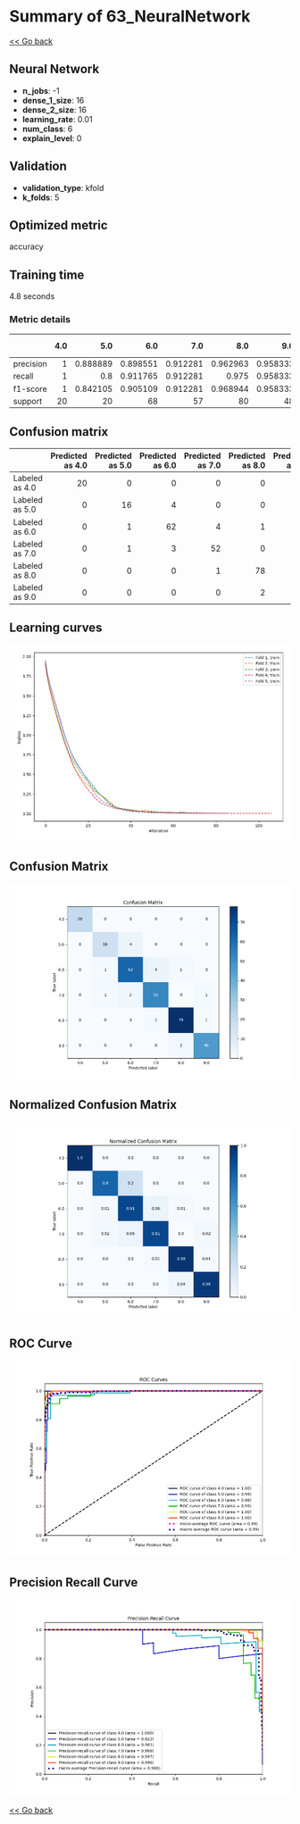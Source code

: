 # Summary of 63_NeuralNetwork

[<< Go back](../README.md)


## Neural Network
- **n_jobs**: -1
- **dense_1_size**: 16
- **dense_2_size**: 16
- **learning_rate**: 0.01
- **num_class**: 6
- **explain_level**: 0

## Validation
 - **validation_type**: kfold
 - **k_folds**: 5

## Optimized metric
accuracy

## Training time

4.8 seconds

### Metric details
|           |   4.0 |       5.0 |       6.0 |       7.0 |       8.0 |       9.0 |   accuracy |   macro avg |   weighted avg |   logloss |
|:----------|------:|----------:|----------:|----------:|----------:|----------:|-----------:|------------:|---------------:|----------:|
| precision |     1 |  0.888889 |  0.898551 |  0.912281 |  0.962963 |  0.958333 |   0.935154 |    0.936836 |       0.934868 |  0.260964 |
| recall    |     1 |  0.8      |  0.911765 |  0.912281 |  0.975    |  0.958333 |   0.935154 |    0.92623  |       0.935154 |  0.260964 |
| f1-score  |     1 |  0.842105 |  0.905109 |  0.912281 |  0.968944 |  0.958333 |   0.935154 |    0.931129 |       0.93483  |  0.260964 |
| support   |    20 | 20        | 68        | 57        | 80        | 48        |   0.935154 |  293        |     293        |  0.260964 |


## Confusion matrix
|                |   Predicted as 4.0 |   Predicted as 5.0 |   Predicted as 6.0 |   Predicted as 7.0 |   Predicted as 8.0 |   Predicted as 9.0 |
|:---------------|-------------------:|-------------------:|-------------------:|-------------------:|-------------------:|-------------------:|
| Labeled as 4.0 |                 20 |                  0 |                  0 |                  0 |                  0 |                  0 |
| Labeled as 5.0 |                  0 |                 16 |                  4 |                  0 |                  0 |                  0 |
| Labeled as 6.0 |                  0 |                  1 |                 62 |                  4 |                  1 |                  0 |
| Labeled as 7.0 |                  0 |                  1 |                  3 |                 52 |                  0 |                  1 |
| Labeled as 8.0 |                  0 |                  0 |                  0 |                  1 |                 78 |                  1 |
| Labeled as 9.0 |                  0 |                  0 |                  0 |                  0 |                  2 |                 46 |

## Learning curves
![Learning curves](learning_curves.png)
## Confusion Matrix

![Confusion Matrix](confusion_matrix.png)


## Normalized Confusion Matrix

![Normalized Confusion Matrix](confusion_matrix_normalized.png)


## ROC Curve

![ROC Curve](roc_curve.png)


## Precision Recall Curve

![Precision Recall Curve](precision_recall_curve.png)



[<< Go back](../README.md)
